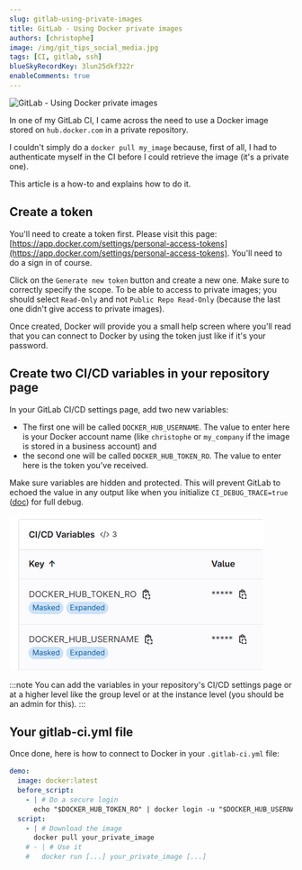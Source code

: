 ```yaml
---
slug: gitlab-using-private-images
title: GitLab - Using Docker private images
authors: [christophe]
image: /img/git_tips_social_media.jpg
tags: [CI, gitlab, ssh]
blueSkyRecordKey: 3lun25dkf322r
enableComments: true
---
```

![GitLab - Using Docker private images](/img/git_tips_banner.jpg)

In one of my GitLab CI, I came across the need to use a Docker image stored on `hub.docker.com` in a private repository.

I couldn't simply do a `docker pull my_image` because, first of all, I had to authenticate myself in the CI before I could retrieve the image (it's a private one).

This article is a how-to and explains how to do it.

<!-- truncate -->

## Create a token

You'll need to create a token first. Please visit this page: [https://app.docker.com/settings/personal-access-tokens](https://app.docker.com/settings/personal-access-tokens). You'll need to do a sign in of course.

Click on the `Generate new token` button and create a new one. Make sure to correctly specify the scope. To be able to access to private images; you should select `Read-Only` and not `Public Repo Read-Only` (because the last one didn't give access to private images).

Once created, Docker will provide you a small help screen where you'll read that you can connect to Docker by using the token just like if it's your password.

## Create two CI/CD variables in your repository page

In your GitLab CI/CD settings page, add two new variables:

* The first one will be called `DOCKER_HUB_USERNAME`. The value to enter here is your Docker account name (like `christophe` or `my_company` if the image is stored in a business account) and
* the second one will be called `DOCKER_HUB_TOKEN_RO`. The value to enter here is the token you've received.

Make sure variables are hidden and protected. This will prevent GitLab to echoed the value in any output like when you initialize `CI_DEBUG_TRACE=true` ([doc](https://docs.gitlab.com/ci/variables/variables_troubleshooting/#enable-debug-logging)) for full debug.

![The two variables have been created](./images/variables.png)

:::note
You can add the variables in your repository's CI/CD settings page or at a higher level like the group level or at the instance level (you should be an admin for this).
:::

## Your gitlab-ci.yml file

Once done, here is how to connect to Docker in your `.gitlab-ci.yml` file:

<Snippets filename=".gitlab-ci.yml">

```yaml
demo:
  image: docker:latest
  before_script:
    - | # Do a secure login
      echo "$DOCKER_HUB_TOKEN_RO" | docker login -u "$DOCKER_HUB_USERNAME" --password-stdin
  script:
    - | # Download the image
      docker pull your_private_image
    # - | # Use it
    #   docker run [...] your_private_image [...]
```

</Snippets>